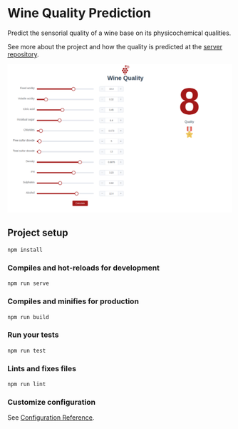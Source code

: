 # Wine Quality Prediction
Predict the sensorial quality of a wine base on its physicochemical qualities.

See more about the project and how the quality is predicted at the [server repository](https://github.com/andaviaco/wine-quality-prediction-server).

![App showing the ](screenshots/app.png)


## Project setup
```
npm install
```

### Compiles and hot-reloads for development
```
npm run serve
```

### Compiles and minifies for production
```
npm run build
```

### Run your tests
```
npm run test
```

### Lints and fixes files
```
npm run lint
```

### Customize configuration
See [Configuration Reference](https://cli.vuejs.org/config/).
